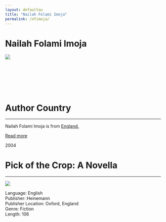 ```yaml
---
layout: defaultau
title: "Nailah Folami Imoja"
permalink: /nfimoja/
---
```

<!-- partial:index.partial.html -->
<div class="content">
    <h1>Nailah Folami Imoja</h1>
    <div class="quote">
        <div><img src="https://www.bocaslitfest.com/wp-content/uploads/2021/02/Nailah-PS1.jpg" class="logo"></div>
    </div>
    <div class="timeline">
        <div style="padding-bottom:100px;"></div>
        <div class="block">
            <div class="date right"><p class="right"></p></div>
            <div class="dot"></div>
            <div class="left first">
            <div class="author_country">
                <h1>Author Country</h1><hr>
          <div class="aclocation">   <p>Nailah Folami Imoja is from <a href="{{ site.baseurl }}/11">England.</a></p></div>
              <div class="acreadmore">   <a href="#" target="_blank">Read more</a></div>
            </div>
            </div>
        </div>
        <div class="block">
            <div class="date left"><p class="left">2004</p></div>
            <div class="dot"></div>
            <div class="right hide">
                <h1>Pick of the Crop: A Novella</h1><hr>
                <p><img src="https://i.gr-assets.com/images/S/compressed.photo.goodreads.com/books/1356456199l/5638597.jpg"></p>
                <p>
                Language: English<br>
                Publisher: Heinemann<br>
                Publisher Location: Oxford, England<br>
                Genre: Fiction<br>
                Length: 106<br>
                </p>
            </div>
        </div>
  <!-- partial -->
<script src='https://cdnjs.cloudflare.com/ajax/libs/jquery/3.1.1/jquery.min.js'></script><script  src="{{ site.baseurl }}/assets/js/authorscript.js"></script>